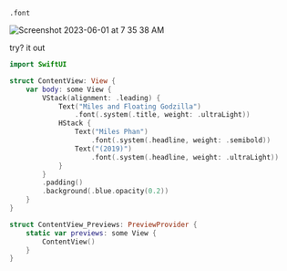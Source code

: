 `.font`

![Screenshot 2023-06-01 at 7 35 38 AM](https://github.com/alexpaul/SwiftUI/assets/1819208/0f3cfcd2-c192-4a52-9d71-90a74b34ea47)

try? it out 

```swift
import SwiftUI

struct ContentView: View {
    var body: some View {
        VStack(alignment: .leading) {
            Text("Miles and Floating Godzilla")
                .font(.system(.title, weight: .ultraLight))
            HStack {
                Text("Miles Phan")
                    .font(.system(.headline, weight: .semibold))
                Text("(2019)")
                    .font(.system(.headline, weight: .ultraLight))
            }
        }
        .padding()
        .background(.blue.opacity(0.2))
    }
}

struct ContentView_Previews: PreviewProvider {
    static var previews: some View {
        ContentView()
    }
}
```
